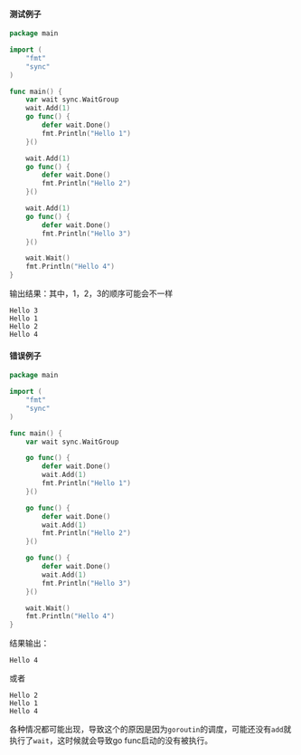 #### 测试例子

```go
package main

import (
	"fmt"
	"sync"
)

func main() {
	var wait sync.WaitGroup
	wait.Add(1)
	go func() {
		defer wait.Done()
		fmt.Println("Hello 1")
	}()

	wait.Add(1)
	go func() {
		defer wait.Done()
		fmt.Println("Hello 2")
	}()

	wait.Add(1)
	go func() {
		defer wait.Done()
		fmt.Println("Hello 3")
	}()

	wait.Wait()
	fmt.Println("Hello 4")
}
```

输出结果：其中，1，2，3的顺序可能会不一样

```
Hello 3
Hello 1
Hello 2
Hello 4
```





#### 错误例子

```go
package main

import (
	"fmt"
	"sync"
)

func main() {
	var wait sync.WaitGroup

	go func() {
		defer wait.Done()
		wait.Add(1)
		fmt.Println("Hello 1")
	}()

	go func() {
		defer wait.Done()
		wait.Add(1)
		fmt.Println("Hello 2")
	}()

	go func() {
		defer wait.Done()
		wait.Add(1)
		fmt.Println("Hello 3")
	}()

	wait.Wait()
	fmt.Println("Hello 4")
}
```

结果输出：

```
Hello 4
```

或者

```
Hello 2
Hello 1
Hello 4
```

各种情况都可能出现，导致这个的原因是因为`goroutin`的调度，可能还没有`add`就执行了`wait`，这时候就会导致go func启动的没有被执行。

